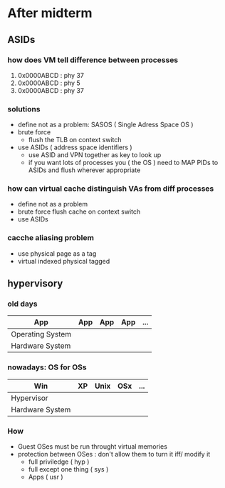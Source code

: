 After midterm
=============

## ASIDs
### how does VM tell difference between processes

1. 0x0000ABCD : phy 37
2. 0x0000ABCD : phy 5
3. 0x0000ABCD : phy 37

### solutions
* define not as a problem: SASOS ( Single Adress Space OS )
* brute force
	* flush the TLB on context switch
* use ASIDs ( address space identifiers )
	* use ASID and VPN together as key to look up
	* if you want lots of processes you ( the OS ) need to MAP PIDs to ASIDs and flush wherever appropriate

### how can virtual cache distinguish VAs from diff processes
* define not as a problem
* brute force flush cache on context switch
* use ASIDs

### cacche aliasing problem
* use physical page as a tag
* virtual indexed physical tagged


## hypervisory
### old days

| App | App | App | App | ... |
| --- | --- | --- | --- | --- |
| 		Operating System      | 
| 		Hardware System       | 

### nowadays: OS for OSs

| Win | XP  |Unix | OSx | ... |
| --- | --- | --- | --- | --- |
| 		Hypervisor            | 
| 		Hardware System       | 

### How

* Guest OSes must be run throught virtual memories
* protection between OSes : don't allow them to turn it iff/ modify it
	* full priviledge ( hyp )
	* full except one  thing ( sys )
	* Apps ( usr )

